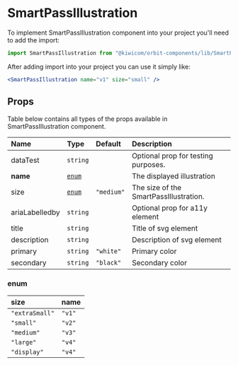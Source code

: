 # SmartPassIllustration

To implement SmartPassIllustration component into your project you'll need to add the import:

```jsx
import SmartPassIllustration from "@kiwicom/orbit-components/lib/SmartPassIllustration";
```

After adding import into your project you can use it simply like:

```jsx
<SmartPassIllustration name="v1" size="small" />
```

## Props

Table below contains all types of the props available in SmartPassIllustration component.

| Name           | Type            | Default    | Description                            |
| :------------- | :-------------- | :--------- | :------------------------------------- |
| dataTest       | `string`        |            | Optional prop for testing purposes.    |
| **name**       | [`enum`](#enum) |            | The displayed illustration             |
| size           | [`enum`](#enum) | `"medium"` | The size of the SmartPassIllustration. |
| ariaLabelledby | `string`        |            | Optional prop for a11y element         |
| title          | `string`        |            | Title of svg element                   |
| description    | `string`        |            | Description of svg element             |
| primary        | `string`        | `"white"`  | Primary color                          |
| secondary      | `string`        | `"black"`  | Secondary color                        |

### enum

| size           | name   |
| :------------- | :----- |
| `"extraSmall"` | `"v1"` |
| `"small"`      | `"v2"` |
| `"medium"`     | `"v3"` |
| `"large"`      | `"v4"` |
| `"display"`    | `"v4"` |
